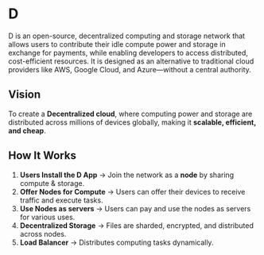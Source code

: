 # D

D is an open-source, decentralized computing and storage network that allows users to contribute their idle compute power and storage in exchange for payments, while enabling developers to access distributed, cost-efficient resources. It is designed as an alternative to traditional cloud providers like AWS, Google Cloud, and Azure—without a central authority.

## Vision
To create a **Decentralized cloud**, where computing power and storage are distributed across millions of devices globally, making it **scalable, efficient, and cheap**.

## How It Works
1. **Users Install the D App** → Join the network as a **node** by sharing compute & storage.
2. **Offer Nodes for Compute** →  Users can offer their devices to receive traffic and execute tasks.
3. **Use Nodes as servers** →  Users can pay and use the nodes as servers for various uses.
4. **Decentralized Storage** → Files are sharded, encrypted, and distributed across nodes.
5. **Load Balancer** → Distributes computing tasks dynamically.
